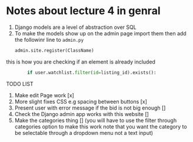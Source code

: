 # Notes about lecture 4 in genral


1. Django models are a level of abstraction over SQL 
2. To make the models show up on the admin page import them then add the followinr line to `admin.py`
    ```python
    admin.site.register(ClassName)
    ```

this is how you are checking if an element is already included 
```python
        if user.watchlist.filter(id=listing_id).exists():
```

TODO LIST
1. Make edit Page work [x]
2. More slight fixes CSS e.g spacing between buttons [x]
3. Present user with error message if the bid is not big enough []
4. Check the Django admin app works with this website []
5. Make the categories thing [] (you will have to use the filter through categories option to make this work note that you want the category to be selectable through a dropdown menu not a  text input)